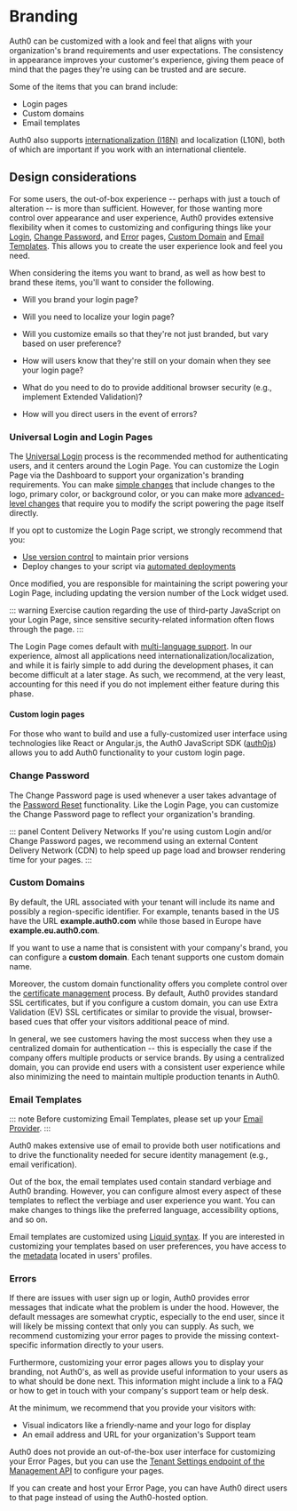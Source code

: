 # Branding

Auth0 can be customized with a look and feel that aligns with your organization's brand requirements and user expectations. The consistency in appearance improves your customer's experience, giving them peace of mind that the pages they're using can be trusted and are secure.

Some of the items that you can brand include:

* Login pages
* Custom domains
* Email templates

Auth0 also supports [internationalization (I18N)](/i18n) and localization (L10N), both of which are important if you work with an international clientele.

## Design considerations

For some users, the out-of-box experience -- perhaps with just a touch of alteration -- is more than sufficient. However, for those wanting more control over appearance and user experience, Auth0 provides extensive flexibility when it comes to customizing and configuring things like your [Login](#universal-login), [Change Password](#change-password), and [Error](#errors) pages, [Custom Domain](#custom-domain) and [Email Templates](#email-templates). This allows you to create the user experience look and feel you need.

When considering the items you want to brand, as well as how best to brand these items, you'll want to consider the following.

* Will you brand your login page?

* Will you need to localize your login page?

* Will you customize emails so that they're not just branded, but vary based on user preference?

* How will users know that they're still on your domain when they see your login page?

* What do you need to do to provide additional browser security (e.g., implement Extended Validation)?

* How will you direct users in the event of errors?

### Universal Login and Login Pages

The [Universal Login](/universal-login) process is the recommended method for authenticating users, and it centers around the Login Page. You can customize the Login Page via the Dashboard to support your organization's branding requirements. You can make [simple changes](/universal-login#simple-customization) that include changes to the logo, primary color, or background color, or you can make more [advanced-level changes](/universal-login#advanced-customization) that require you to modify the script powering the page itself directly.

If you opt to customize the Login Page script, we strongly recommend that you:

* [Use version control](/universal-login/version-control) to maintain prior versions
* Deploy changes to your script via [automated deployments](#)

Once modified, you are responsible for maintaining the script powering your Login Page, including updating the version number of the Lock widget used.

::: warning
Exercise caution regarding the use of third-party JavaScript on your Login Page, since sensitive security-related information often flows through the page.
:::

The Login Page comes default with [multi-language support](/libraries/lock/v11/i18n). In our experience, almost all applications need internationalization/localization, and while it is fairly simple to add during the development phases, it can become difficult at a later stage. As such, we recommend, at the very least, accounting for this need if you do not implement either feature during this phase.

#### Custom login pages

For those who want to build and use a fully-customized user interface using technologies like React or Angular.js, the Auth0 JavaScript SDK ([auth0js](/libraries/auth0js)) allows you to add Auth0 functionality to your custom login page.

### Change Password

The Change Password page is used whenever a user takes advantage of the [Password Reset](#) functionality. Like the Login Page, you can customize the Change Password page to reflect your organization's branding. 

::: panel Content Delivery Networks
If you're using custom Login and/or Change Password pages, we recommend using an external Content Delivery Network (CDN) to help speed up page load and browser rendering time for your pages.
:::

### Custom Domains

By default, the URL associated with your tenant will include its name and possibly a region-specific identifier. For example, tenants based in the US have the URL **example.auth0.com** while those based in Europe have **example.eu.auth0.com**.

If you want to use a name that is consistent with your company's brand, you can configure a **custom domain**. Each tenant supports one custom domain name.

Moreover, the custom domain functionality offers you complete control over the [certificate management](/custom-domains#certificate-management) process. By default, Auth0 provides standard SSL certificates, but if you configure a custom domain, you can use Extra Validation (EV) SSL certificates or similar to provide the visual, browser-based cues that offer your visitors additional peace of mind.

In general, we see customers having the most success when they use a centralized domain for authentication -- this is especially the case if the company offers multiple products or service brands. By using a centralized domain, you can provide end users with a consistent user experience while also minimizing the need to maintain multiple production tenants in Auth0.

### Email Templates

::: note
Before customizing Email Templates, please set up your [Email Provider](#).
:::

Auth0 makes extensive use of email to provide both user notifications and to drive the functionality needed for secure identity management (e.g., email verification).

Out of the box, the email templates used contain standard verbiage and Auth0 branding. However, you can configure almost every aspect of these templates to reflect the verbiage and user experience you want. You can make changes to things like the preferred language, accessibility options, and so on.

Email templates are customized using [Liquid syntax](/email/liquid-syntax). If you are interested in customizing your templates based on user preferences, you have access to the [metadata](#) located in users' profiles. 

### Errors

If there are issues with user sign up or login, Auth0 provides error messages that indicate what the problem is under the hood. However, the default messages are somewhat cryptic, especially to the end user, since it will likely be missing context that only you can supply. As such, we recommend customizing your error pages to provide the missing context-specific information directly to your users.

Furthermore, customizing your error pages allows you to display your branding, not Auth0's, as well as provide useful information to your users as to what should be done next. This information might include a link to a FAQ or how to get in touch with your company's support team or help desk.

At the minimum, we recommend that you provide your visitors with:

* Visual indicators like a friendly-name and your logo for display
* An email address and URL for your organization's Support team

Auth0 does not provide an out-of-the-box user interface for customizing your Error Pages, but you can use the [Tenant Settings endpoint of the Management API](/api/management/v2#!/Tenants/patch_settings) to configure your pages.

If you can create and host your Error Page, you can have Auth0 direct users to that page instead of using the Auth0-hosted option.